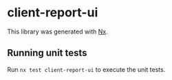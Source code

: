 # client-report-ui

This library was generated with [Nx](https://nx.dev).

## Running unit tests

Run `nx test client-report-ui` to execute the unit tests.
